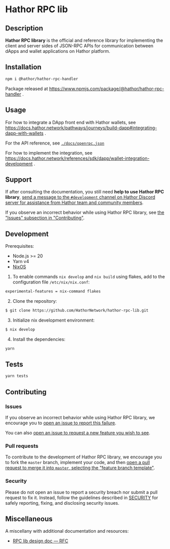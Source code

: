 # Hathor RPC lib

## Description

**Hathor RPC library** is the official and reference library for implementing the client and server sides of JSON-RPC APIs for communication between dApps and wallet applications on Hathor platform.

## Installation

```bash
npm i @hathor/hathor-rpc-handler
```

Package released at https://www.npmjs.com/package/@hathor/hathor-rpc-handler .

## Usage

For how to integrate a DApp front end with Hathor wallets, see https://docs.hathor.network/pathways/journeys/build-dapp#integrating-dapp-with-wallets .

For the API reference, see [`./docs/openrpc.json`](./docs/openrpc.json)

For how to implement the integration, see https://docs.hathor.network/references/sdk/dapp/wallet-integration-development .

## Support

If after consulting the documentation, you still need **help to use Hathor RPC library**, [send a message to the `#development` channel on Hathor Discord server for assistance from Hathor team and community members](https://discord.com/channels/566500848570466316/663785995082268713).

If you observe an incorrect behavior while using Hathor RPC library, see [the "Issues" subsection in "Contributing"](#issues).

## Development

Prerequisites:
- Node.js >= 20
- Yarn v4
- [NixOS](https://nixos.org/download/#download-nix)

1. To enable commands `nix develop` and `nix build` using flakes, add to the configuration file `/etc/nix/nix.conf`:

```bash
experimental-features = nix-command flakes
```

2. Clone the repository:

```bash
$ git clone https://github.com/HathorNetwork/hathor-rpc-lib.git
```

3. Initialize nix development environment:

```bash
$ nix develop
```

4. Install the dependencies:

```bash
yarn
```

## Tests

```bash
yarn tests
```

## Contributing

### Issues

If you observe an incorrect behavior while using Hathor RPC library, we encourage you to [open an issue to report this failure](https://github.com/HathorNetwork/hathor-rpc-lib/issues/new).

You can also [open an issue to request a new feature you wish to see](https://github.com/HathorNetwork/hathor-rpc-lib/issues/new).

### Pull requests

To contribute to the development of Hathor RPC library, we encourage you to fork the `master` branch, implement your code, and then [open a pull request to merge it into `master`, selecting the "feature branch template"](https://github.com/HathorNetwork/hathor-rpc-lib/compare).

### Security

Please do not open an issue to report a security breach nor submit a pull request to fix it. Instead, follow the guidelines described in [SECURITY](SECURITY.md) for safely reporting, fixing, and disclosing security issues.

## Miscellaneous

A miscellany with additional documentation and resources:
- [RPC lib design doc — RFC](https://github.com/HathorNetwork/rfcs/blob/master/projects/web-wallet/rpc-protocol.md)
